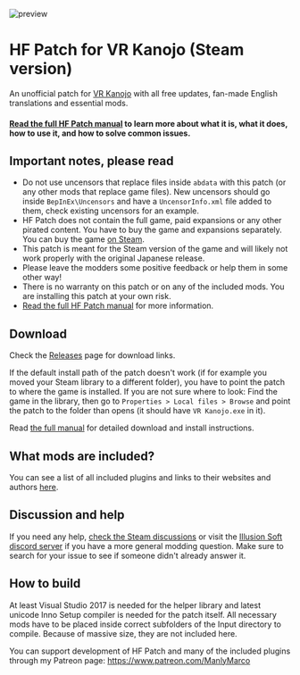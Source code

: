 ![preview](https://user-images.githubusercontent.com/39247311/105546483-bd756200-5cfd-11eb-84aa-9b7c18c39054.png)
# HF Patch for VR Kanojo (Steam version)
An unofficial patch for [VR Kanojo](https://store.steampowered.com/app/751440/VR_Kanojo__VR/) with all free updates, fan-made English translations and essential mods.

#### [Read the full HF Patch manual](https://gist.github.com/ManlyMarco/31b78470b8e190686c7ed9686c237e3f) to learn more about what it is, what it does, how to use it, and how to solve common issues.

## Important notes, please read
- Do not use uncensors that replace files inside `abdata` with this patch (or any other mods that replace game files). New uncensors should go inside `BepInEx\Uncensors` and have a `UncensorInfo.xml` file added to them, check existing uncensors for an example.
- HF Patch does not contain the full game, paid expansions or any other pirated content. You have to buy the game and expansions separately. You can buy the game [on Steam](https://store.steampowered.com/app/751440/VR_Kanojo__VR/). 
- This patch is meant for the Steam version of the game and will likely not work properly with the original Japanese release.
- Please leave the modders some positive feedback or help them in some other way!
- There is no warranty on this patch or on any of the included mods. You are installing this patch at your own risk.
- [Read the full HF Patch manual](https://gist.github.com/ManlyMarco/31b78470b8e190686c7ed9686c237e3f) for more information.

## Download
Check the [Releases](https://github.com/ManlyMarco/VRK-HF_Patch/releases) page for download links.

If the default install path of the patch doesn't work (if for example you moved your Steam library to a different folder), you have to point the patch to where the game is installed. If you are not sure where to look: Find the game in the library, then go to `Properties > Local files > Browse` and point the patch to the folder than opens (it should have `VR Kanojo.exe` in it).

Read [the full manual](https://gist.github.com/ManlyMarco/31b78470b8e190686c7ed9686c237e3f) for detailed download and install instructions.

## What mods are included?
You can see a list of all included plugins and links to their websites and authors [here](https://github.com/ManlyMarco/VRK-HF_Patch/blob/master/Plugin%20Readme.md).

## Discussion and help
If you need any help, [check the Steam discussions](https://steamcommunity.com/app/751440/discussions/) or visit the [Illusion Soft discord server](https://discord.gg/illusionsoft) if you have a more general modding question. Make sure to search for your issue to see if someone didn't already answer it.

## How to build
At least Visual Studio 2017 is needed for the helper library and latest unicode Inno Setup compiler is needed for the patch itself. All necessary mods have to be placed inside correct subfolders of the Input directory to compile. Because of massive size, they are not included here.

You can support development of HF Patch and many of the included plugins through my Patreon page: https://www.patreon.com/ManlyMarco
